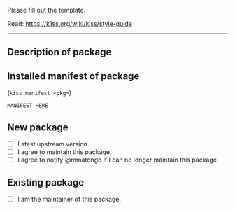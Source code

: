 Please fill out the template.

Read: https://k1ss.org/wiki/kiss/style-guide

---

## Description of package


## Installed manifest of package

(`kiss manifest <pkg>`)

```
MANIFEST HERE
```

## New package

- [ ] Latest upstream version.
- [ ] I agree to maintain this package.
- [ ] I agree to notify @mmatongo if I can no longer maintain this package.

## Existing package

- [ ] I am the maintainer of this package.
